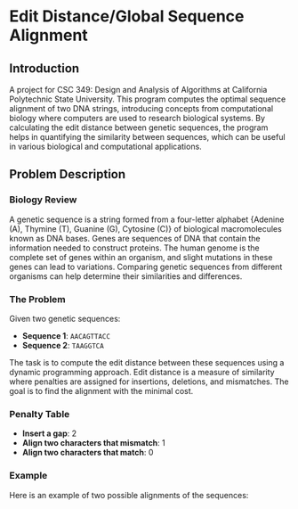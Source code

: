 # Edit Distance/Global Sequence Alignment

## Introduction

A project for CSC 349: Design and Analysis of Algorithms at California Polytechnic State University. This program computes the optimal sequence alignment of two DNA strings, introducing concepts from computational biology where computers are used to research biological systems. By calculating the edit distance between genetic sequences, the program helps in quantifying the similarity between sequences, which can be useful in various biological and computational applications.

## Problem Description

### Biology Review

A genetic sequence is a string formed from a four-letter alphabet {Adenine (A), Thymine (T), Guanine (G), Cytosine (C)} of biological macromolecules known as DNA bases. Genes are sequences of DNA that contain the information needed to construct proteins. The human genome is the complete set of genes within an organism, and slight mutations in these genes can lead to variations. Comparing genetic sequences from different organisms can help determine their similarities and differences.

### The Problem

Given two genetic sequences:
- **Sequence 1**: `AACAGTTACC`
- **Sequence 2**: `TAAGGTCA`

The task is to compute the edit distance between these sequences using a dynamic programming approach. Edit distance is a measure of similarity where penalties are assigned for insertions, deletions, and mismatches. The goal is to find the alignment with the minimal cost.

### Penalty Table

- **Insert a gap**: 2
- **Align two characters that mismatch**: 1
- **Align two characters that match**: 0

### Example

Here is an example of two possible alignments of the sequences:
